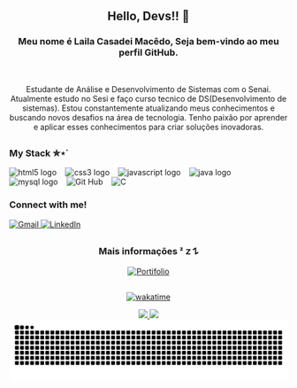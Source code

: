 <link rel="stylesheet" href="https://cdn.jsdelivr.net/gh/devicons/devicon@v2.15.1/devicon.min.css">

<div align="center">

## Hello, Devs!! 👋
### Meu nome é Laila Casadei Macêdo, Seja bem-vindo ao meu perfil GitHub.

<img align="center" alt="" height="190px" src="https://media.tenor.com/mH_Sq3JI3jkAAAAi/helloworld-programming.gif">


Estudante de Análise e Desenvolvimento de Sistemas com o Senai. Atualmente estudo no Sesi e faço curso tecnico de DS(Desenvolvimento de sistemas). Estou constantemente atualizando meus conhecimentos e buscando novos desafios na área de tecnologia. Tenho paixão por aprender e aplicar esses conhecimentos para criar soluções inovadoras.

##

<img align="right" alt="" height="190px" src="https://media1.tenor.com/m/QLh0PhunTj8AAAAC/anime-typing.gif">

<h3 align="left">My Stack ✮⋆˙</h3>
<div align="left">
  <img src="https://cdn.jsdelivr.net/gh/devicons/devicon/icons/html5/html5-original.svg" height="25" alt="html5 logo"  />
  <img width="8" />
  <img src="https://cdn.jsdelivr.net/gh/devicons/devicon/icons/css3/css3-original.svg" height="25" alt="css3 logo"  />
  <img width="8" />
  <img src="https://cdn.jsdelivr.net/gh/devicons/devicon/icons/javascript/javascript-plain.svg" height="25" alt="javascript logo"  />
  <img width="8" />
  <img src="https://cdn.jsdelivr.net/gh/devicons/devicon/icons/java/java-original.svg" height="25" alt="java logo"  />
  <img width="8" />
  <img src="https://cdn.jsdelivr.net/gh/devicons/devicon/icons/mysql/mysql-original.svg" height="25" alt="mysql logo"  />
  <img width="8" />
  <img src="https://cdn.jsdelivr.net/gh/devicons/devicon/icons/github/github-original.svg" height="25" alt="Git Hub"  />
  <img width="8" />
  <img src="https://cdn.jsdelivr.net/gh/devicons/devicon/icons/c/c-original.svg" height="25" alt="C"  />
</div>

<h3 align="left">Connect with me!</h3>
<div align="left">
  <a href="mailto:lailacmacedo07@gmail.com" target="_blank">
    <img alt="Gmail" src="https://img.shields.io/badge/Gmail-D14836?style=for-the-badge&logo=gmail&logoColor=white"/>
  </a>
  <a href="https://www.linkedin.com/in/laila-casadei-macêdo-594208287/" target="_blank">
    <img alt="LinkedIn" src="https://img.shields.io/badge/-LinkedIn-069?style=for-the-badge&logo=linkedin&logoColor=FF00F6&color:FFF"/>
  </a>
</div>

##

### Mais informações ᶻ 𝗓 𐰁 
<a></a>
[<img alt="Portifolio" src="https://img.shields.io/badge/-Portifolio-%235c0078?style=for-the-badge&logo=github&logoColor=white"/>](https://lailacm.github.io)

##

[![wakatime](https://wakatime.com/badge/user/6f735bcc-587e-4ae9-9301-70a9ea0e8419.svg)](https://wakatime.com/@6f735bcc-587e-4ae9-9301-70a9ea0e8419)

<div align="center">
  <a href="https://github.com/LailaCM">
  <img height="180em" src="https://github-readme-stats.vercel.app/api?username=LailaCM&show_icons=true&theme=midnight-purple&include_all_commits=true&count_private=true"/>
  <img height="180em" src="https://github-readme-stats.vercel.app/api/top-langs/?username=LailaCM&layout=compact&langs_count=16&theme=midnight-purple"/>
</div>

<picture align="center">
  <source media="(prefers-color-scheme: dark)" srcset="https://raw.githubusercontent.com/LailaCM/LailaCM/output/github-contribution-grid-snake-dark.svg">
  <source media="(prefers-color-scheme: light)" srcset="https://raw.githubusercontent.com/LailaCM/LailaCM/output/github-contribution-grid-snake-dark.svg">
  <img align="center" alt="github contribution grid snake animation" src="https://raw.githubusercontent.com/LailaCM/LailaCM/output/github-contribution-grid-snake.svg">
</picture>

</div>